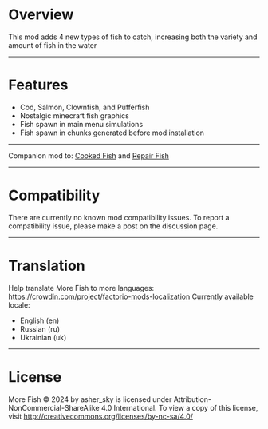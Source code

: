 # Overview
This mod adds 4 new types of fish to catch, increasing both the variety and amount of fish in the water

--------------------------
# Features
- Cod, Salmon, Clownfish, and Pufferfish
- Nostalgic minecraft fish graphics
- Fish spawn in main menu simulations
- Fish spawn in chunks generated before mod installation

----------------------------
Companion mod to: [Cooked Fish](https://mods.factorio.com/mod/factorio-cooked-fish) and [Repair Fish](https://mods.factorio.com/mod/repair-fish)

---------------------
# Compatibility
There are currently no known mod compatibility issues. To report a compatibility issue, please make a post on the discussion page. 

---------------------
# Translation
Help translate More Fish to more languages: https://crowdin.com/project/factorio-mods-localization
Currently available locale:
- English (en)
- Russian (ru)
- Ukrainian (uk)

--------------------------
# License
More Fish © 2024 by asher_sky is licensed under Attribution-NonCommercial-ShareAlike 4.0 International. 
To view a copy of this license, visit http://creativecommons.org/licenses/by-nc-sa/4.0/